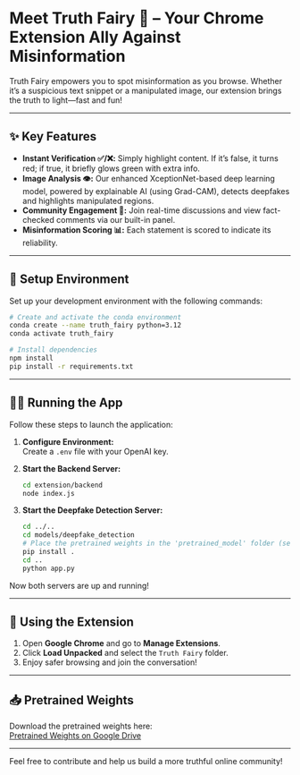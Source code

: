 
# Meet **Truth Fairy** 🧚 – Your Chrome Extension Ally Against Misinformation

Truth Fairy empowers you to spot misinformation as you browse. Whether it’s a suspicious text snippet or a manipulated image, our extension brings the truth to light—fast and fun!

---

## ✨ Key Features
- **Instant Verification ✅/❌:** Simply highlight content. If it’s false, it turns red; if true, it briefly glows green with extra info.
- **Image Analysis 👁️:** Our enhanced XceptionNet-based deep learning model, powered by explainable AI (using Grad-CAM), detects deepfakes and highlights manipulated regions.
- **Community Engagement 💬:** Join real-time discussions and view fact-checked comments via our built-in panel.
- **Misinformation Scoring 📊:** Each statement is scored to indicate its reliability.


---

## 🚀 Setup Environment

Set up your development environment with the following commands:

```bash
# Create and activate the conda environment
conda create --name truth_fairy python=3.12
conda activate truth_fairy

# Install dependencies
npm install
pip install -r requirements.txt
```

---

## 🏃‍♂️ Running the App

Follow these steps to launch the application:

1. **Configure Environment:**  
   Create a `.env` file with your OpenAI key.

2. **Start the Backend Server:**  
   ```bash
   cd extension/backend
   node index.js
   ```

3. **Start the Deepfake Detection Server:**  
   ```bash
   cd ../..
   cd models/deepfake_detection
   # Place the pretrained weights in the 'pretrained_model' folder (see link below)
   pip install .
   cd ..
   python app.py
   ```

Now both servers are up and running!

---

## 🧩 Using the Extension

1. Open **Google Chrome** and go to **Manage Extensions**.
2. Click **Load Unpacked** and select the `Truth Fairy` folder.
3. Enjoy safer browsing and join the conversation!

---

## 📥 Pretrained Weights

Download the pretrained weights here:  
[Pretrained Weights on Google Drive](https://drive.google.com/drive/folders/16bI7-2H2FaCOE0FTw4ZaRdpsJIzT4EjZ?usp=sharing)

---

Feel free to contribute and help us build a more truthful online community!
```
